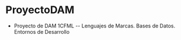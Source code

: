 # ProyectoDAM

- Proyecto de DAM 1CFML
-- Lenguajes de Marcas. Bases de Datos. Entornos de Desarrollo

